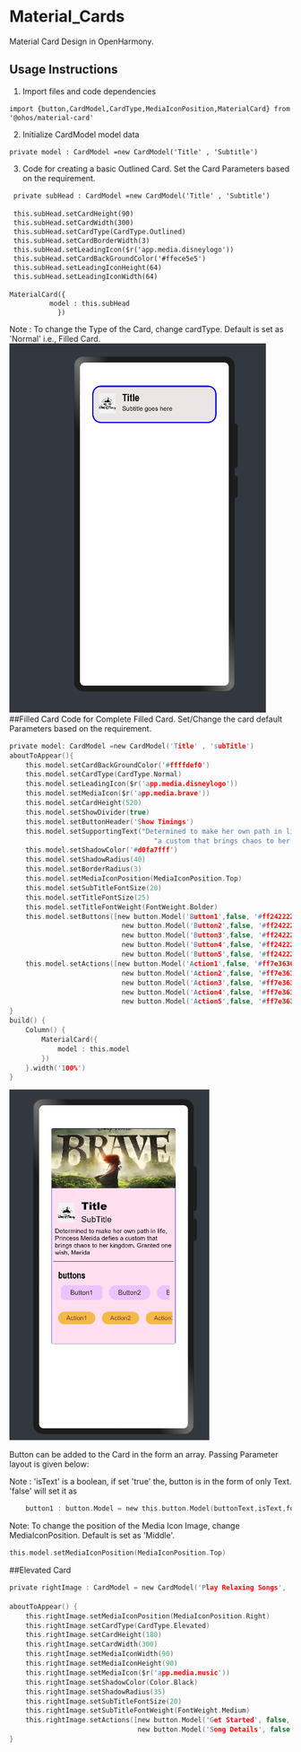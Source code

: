 # Material_Cards

Material Card Design in OpenHarmony.

## Usage Instructions

1. Import files and code dependencies

```ets
import {button,CardModel,CardType,MediaIconPosition,MaterialCard} from '@ohos/material-card'
```
2. Initialize CardModel model data

```
private model : CardModel =new CardModel('Title' , 'Subtitle')
```
3. Code for creating a basic Outlined Card. Set the Card Parameters based on the requirement.
```
 private subHead : CardModel =new CardModel('Title' , 'Subtitle')
 
 this.subHead.setCardHeight(90)
 this.subHead.setCardWidth(300)
 this.subHead.setCardType(CardType.Outlined)
 this.subHead.setCardBorderWidth(3)
 this.subHead.setLeadingIcon($r('app.media.disneylogo'))
 this.subHead.setCardBackGroundColor('#ffece5e5')
 this.subHead.setLeadingIconHeight(64)
 this.subHead.setLeadingIconWidth(64)
   
MaterialCard({
          model : this.subHead
            })
```
Note : To change the Type of the Card, change cardType. Default is set as 'Normal' i.e., Filled Card.
![Sub_Head](screenshots/subHead.png)
##Filled Card
Code for Complete Filled Card. Set/Change the card default Parameters based on the requirement. 
```c
private model: CardModel =new CardModel('Title' , 'subTitle')
aboutToAppear(){
    this.model.setCardBackGroundColor('#ffffdef0')
    this.model.setCardType(CardType.Normal)
    this.model.setLeadingIcon($r('app.media.disneylogo'))
    this.model.setMediaIcon($r('app.media.brave'))
    this.model.setCardHeight(520)
    this.model.setShowDivider(true)
    this.model.setButtonHeader('Show Timings')
    this.model.setSupportingText("Determined to make her own path in life, Princess Merida defies " +
                                    "a custom that brings chaos to her kingdom. Granted one wish, Merida ")
    this.model.setShadowColor('#d0fa7fff')
    this.model.setShadowRadius(40)
    this.model.setBorderRadius(3)
    this.model.setMediaIconPosition(MediaIconPosition.Top)
    this.model.setSubTitleFontSize(20)
    this.model.setTitleFontSize(25)
    this.model.setTitleFontWeight(FontWeight.Bolder)
    this.model.setButtons([new button.Model('Button1',false, '#ff242222', '#ffecc2ff', 15, ButtonType.Normal, 35, 100),
                            new button.Model('Button2',false, '#ff242222', '#ffecc2ff', 15, ButtonType.Capsule, 35, 100),
                            new button.Model('Button3',false, '#ff242222', '#ffecc2ff', 15, ButtonType.Capsule, 35, 100),
                            new button.Model('Button4',false, '#ff242222', '#ffecc2ff', 15, ButtonType.Capsule, 35, 100),
                            new button.Model('Button5',false, '#ff242222', '#ffecc2ff', 15, ButtonType.Capsule, 35, 100)])
    this.model.setActions([new button.Model('Action1',false, '#ff7e3636', '#fff3bb45', 15, ButtonType.Capsule, 30, 90),
                            new button.Model('Action2',false, '#ff7e3636', '#fff3bb45', 15, ButtonType.Capsule, 30, 90),
                            new button.Model('Action3',false, '#ff7e3636', '#fff3bb45', 15, ButtonType.Capsule, 30, 90),
                            new button.Model('Action4',false, '#ff7e3636', '#fff3bb45', 15, ButtonType.Capsule, 30, 90),
                            new button.Model('Action5',false, '#ff7e3636', '#fff3bb45', 15, ButtonType.Capsule, 30, 90),])
}
build() {
    Column() {
        MaterialCard({
            model : this.model
        })
    }.width('100%')
}
```
![filled_card](screenshots/filledCard.png)

Button can be added to the Card in the form an array. Passing Parameter layout is given below:

Note : 'isText'  is a boolean, if set 'true' the, button is in the form of only Text. 'false' will set it as 
```c
    button1 : button.Model = new this.button.Model(buttonText,isText,fontColor,buttonColor,fontSize,ButtonType,buttonHeight,buttonWidth)
```
Note: To change the position of the  Media Icon Image, change MediaIconPosition. Default is set as 'Middle'. 
```c
this.model.setMediaIconPosition(MediaIconPosition.Top) 
```
##Elevated Card 
```c
private rightImage : CardModel = new CardModel('Play Relaxing Songs', 'Song Name')

aboutToAppear() {
    this.rightImage.setMediaIconPosition(MediaIconPosition.Right)
    this.rightImage.setCardType(CardType.Elevated)
    this.rightImage.setCardHeight(180)
    this.rightImage.setCardWidth(300)
    this.rightImage.setMediaIconWidth(90)
    this.rightImage.setMediaIconHeight(90)
    this.rightImage.setMediaIcon($r('app.media.music'))
    this.rightImage.setShadowColor(Color.Black)
    this.rightImage.setShadowRadius(35)
    this.rightImage.setSubTitleFontSize(20)
    this.rightImage.setSubTitleFontWeight(FontWeight.Medium)
    this.rightImage.setActions([new button.Model('Get Started', false, Color.White, Color.Black, 15, ButtonType.Capsule,30, 110),
                                new button.Model('Song Details', false, Color.Black, Color.Green, 15, ButtonType.Capsule, 30, 110)])
}
```